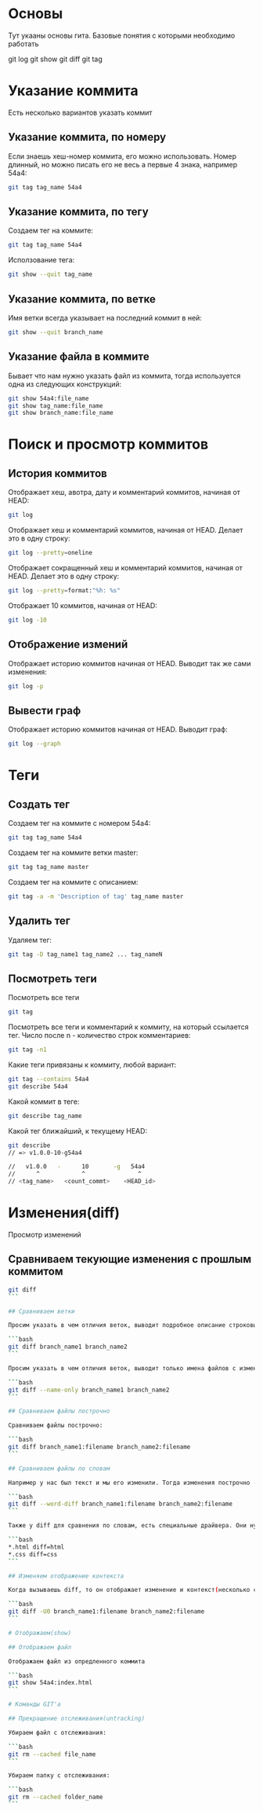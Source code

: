 # Основы

Тут укааны основы гита. Базовые понятия с которыми необходимо работать

git log
git show
git diff
git tag

# Указание коммита

Есть несколько вариантов указать коммит

## Указание коммита, по номеру

Если знаешь хеш-номер коммита, его можно использовать. Номер длинный, но можно писать его не весь а первые 4 знака, например 54a4:

```bash
git tag tag_name 54a4
```

## Указание коммита, по тегу

Создаем тег на коммите:

```bash
git tag tag_name 54a4
```

Исползование тега:

```bash
git show --quit tag_name
```

## Указание коммита, по ветке

Имя ветки всегда указывает на последний коммит в ней:

```bash
git show --quit branch_name
```

## Указание файла в коммите

Бывает что нам нужно указать файл из коммита, тогда используется одна из следующих конструкций:

```bash
git show 54a4:file_name
git show tag_name:file_name
git show branch_name:file_name
```

# Поиск и просмотр коммитов

## История коммитов

Отображает хеш, авотра, дату и комментарий коммитов, начиная от HEAD:

```bash
git log
```

Отображает хеш и комментарий коммитов, начиная от HEAD. Делает это в одну строку:

```bash
git log --pretty=oneline
```

Отображает сокращенный хеш и комментарий коммитов, начиная от HEAD. Делает это в одну строку:

```bash
git log --pretty=format:"%h: %s"
```

Отображает 10 коммитов, начиная от HEAD:

```bash
git log -10
```

## Отображение измений

Отображает историю коммитов начиная от HEAD. Выводит так же сами изменения:

```bash
git log -p
```

## Вывести граф

Отображает историю коммитов начиная от HEAD. Выводит граф:

```bash
git log --graph
```

# Теги

## Создать тег

Создаем тег на коммите с номером 54a4:

```bash
git tag tag_name 54a4
```

Создаем тег на коммите ветки master:

```bash
git tag tag_name master
```

Создаем тег на коммите с описанием:

```bash
git tag -a -m 'Description of tag' tag_name master
```

## Удалить тег

Удаляем тег:

```bash
git tag -D tag_name1 tag_name2 ... tag_nameN
```

## Посмотреть теги

Посмотреть все теги

```bash
git tag
```

Посмотреть все теги и комментарий к коммиту, на который ссылается тег. Число после n - количество строк комментариев:

```bash
git tag -n1
```

Какие теги привязаны к коммиту, любой вариант:

```bash
git tag --contains 54a4
git describe 54a4
```

Какой коммит в теге:

```bash
git describe tag_name
```

Какой тег ближайший, к текущему HEAD:

```bash
git describe
// => v1.0.0-10-g54a4

//   v1.0.0   -      10       -g   54a4
//      ^            ^               ^
// <tag_name>   <count_commt>    <HEAD_id>
```

# Изменения(diff)

Просмотр изменений

## Сравниваем текующие изменения с прошлым коммитом

````bash
git diff
```

## Сравниваем ветки

Просим указать в чем отличия веток, выводит подробное описание строковых изменений:

```bash
git diff branch_name1 branch_name2
```

Просим указать в чем отличия веток, выводит только имена файлов с изменениями:

```bash
git diff --name-only branch_name1 branch_name2
```

## Сравниваем файлы построчно

Сравниваем файлы построчно:

```bash
git diff branch_name1:filename branch_name2:filename
```

## Сравниваем файлы по словам

Например у нас был текст и мы его изменили. Тогда изменения построчно - слишком непонятны. Для удобства используй просмотр изменений по словам:

```bash
git diff --word-diff branch_name1:filename branch_name2:filename
```

Также у diff для сравнения по словам, есть специальные драйвера. Они нужны для более комфортного отслеживания изменений для разных языков. Чтобы это заработало, нужно добавить в файл .gitattributes:

```bash
*.html diff=html
*.css diff=css
```

## Изменяем отображение контекста

Когда вызываешь diff, то он отображает изменение и контекст(несколько строк до и после изменения). Можно указать сколько строк отображать, через параметр U:

```bash
git diff -U0 branch_name1:filename branch_name2:filename
```

# Отображаем(show)

## Отображаем файл

Отображаем файл из опредленного коммита

```bash
git show 54a4:index.html
```

# Команды GIT'а

## Прекращение отслеживания(untracking)

Убираем файл с отслеживания:

```bash
git rm --cached file_name
```

Убираем папку с отслеживания:

```bash
git rm --cached folder_name
```
````
